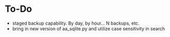 # To-Do

* staged backup capability. By day, by hour... N backups, etc.
* bring in new version of aa_sqlite.py and utilize case sensitivity in search
